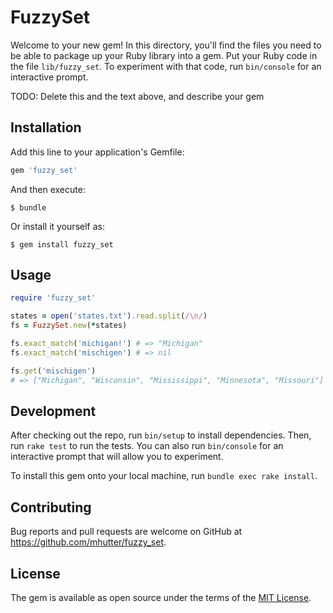 # FuzzySet

Welcome to your new gem! In this directory, you'll find the files you need to be able to package up your Ruby library into a gem. Put your Ruby code in the file `lib/fuzzy_set`. To experiment with that code, run `bin/console` for an interactive prompt.

TODO: Delete this and the text above, and describe your gem

## Installation

Add this line to your application's Gemfile:

```ruby
gem 'fuzzy_set'
```

And then execute:

    $ bundle

Or install it yourself as:

    $ gem install fuzzy_set

## Usage

```ruby
require 'fuzzy_set'

states = open('states.txt').read.split(/\n/)
fs = FuzzySet.new(*states)

fs.exact_match('michigan!') # => "Michigan"
fs.exact_match('mischigen') # => nil

fs.get('mischigen')
# => ["Michigan", "Wisconsin", "Mississippi", "Minnesota", "Missouri"]
```

## Development

After checking out the repo, run `bin/setup` to install dependencies. Then, run `rake test` to run the tests. You can also run `bin/console` for an interactive prompt that will allow you to experiment.

To install this gem onto your local machine, run `bundle exec rake install`.

## Contributing

Bug reports and pull requests are welcome on GitHub at https://github.com/mhutter/fuzzy_set.


## License

The gem is available as open source under the terms of the [MIT License](http://opensource.org/licenses/MIT).
